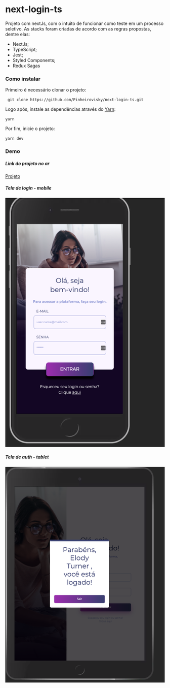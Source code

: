 # next-login-ts

Projeto com nextJs, com o intuito de funcionar como teste em um processo seletivo. As stacks foram criadas de acordo com as regras propostas, dentre elas:
  - NextJs;
  - TypeScript;
  - Jest;
  - Styled Components;
  - Redux Sagas
 
 ### Como instalar
 
 Primeiro é necessário clonar o projeto:
 
 ```
  git clone https://github.com/Pinheirovisky/next-login-ts.git
 ```
 
 Logo após, instale as dependências através do [Yarn](https://yarnpkg.com/):
 
  ```
  yarn
 ```
 
 Por fim, inicie o projeto:
 
  ```
  yarn dev
 ```
 
 ### Demo
 
 ##### Link do projeto no ar
 
 [Projeto](https://next-login-ts.vercel.app/)
 
  ##### Tela de login - mobile
 
 ![demo](https://github.com/Pinheirovisky/next-login-ts/blob/main/public/assets/demo.png)
 
  ##### Tela de auth - tablet
 
 ![demo2](https://github.com/Pinheirovisky/next-login-ts/blob/main/public/assets/demo2.png)
